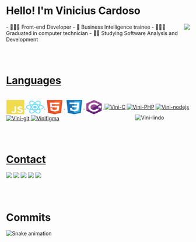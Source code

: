 # Hello! I'm Vinicius Cardoso
<div style="display: flex">
  <div>
    - 👨🏻‍💻 Front-end Developer
    - 💪 Business Intelligence trainee
    - 👨🏻‍🎓 Graduated in computer technician 
    - 🧗🏻 Studying Software Analysis and Development
  </div>
  <div>
    <a href="https://github.com/vinicxxl">
    <img height="180em" src="https://github-readme-stats.vercel.app/api/top-langs/?username=vinicxxl&layout=compact&langs_count=7&theme=dark"/>
  </div>
</div>
  
  <br><br>
  
  # Languages
<div style="display: inline_block"><br>
  <img align="center" alt="Vini-Js" height="40" width="50" src="https://raw.githubusercontent.com/devicons/devicon/master/icons/javascript/javascript-plain.svg">
  <img align="center" alt="Vini-React" height="40" width="50" src="https://raw.githubusercontent.com/devicons/devicon/master/icons/react/react-original.svg">
  <img align="center" alt="Vini-HTML" height="40" width="50" src="https://raw.githubusercontent.com/devicons/devicon/master/icons/html5/html5-original.svg">
  <img align="center" alt="Vini-CSS" height="40" width="50" src="https://raw.githubusercontent.com/devicons/devicon/master/icons/css3/css3-original.svg">
  <img align="center" alt="Vini-Csharp" height="40" width="50" src="https://raw.githubusercontent.com/devicons/devicon/master/icons/csharp/csharp-original.svg">
  <img align="center" alt="Vini-C" height="40" width="50"                 src="https://raw.githubusercontent.com/vinicxxl/certificados/5c0b39180c748c59456a7b236adebd650c3e5f52/img/c_plain_logo_icon_146610.svg">
  <img align="center" alt="Vini-PHP" height="40" width="50" src="https://raw.githubusercontent.com/vinicxxl/certificados/5c0b39180c748c59456a7b236adebd650c3e5f52/img/file_type_php_icon_130266.svg">
  <img align="center" alt="Vini-nodejs" height="40" width="50" src="https://raw.githubusercontent.com/vinicxxl/certificados/5c0b39180c748c59456a7b236adebd650c3e5f52/img/nodejs_plain_logo_icon_146409.svg">
   <img align="center" alt="Vini-git" height="40" width="50" src="https://raw.githubusercontent.com/vinicxxl/certificados/d0f847b19a10c8051d1ed56c43c42ea2e2690aec/img/file_type_git_icon_130581.svg">
  <img align="center" alt="Vinifigma" height="40" width="50" src="https://raw.githubusercontent.com/vinicxxl/certificados/5c0b39180c748c59456a7b236adebd650c3e5f52/img/figma_logo_icon_170157.svg">
  
  <img align="right" alt="Vini-lindo" src="https://media3.giphy.com/media/3ov9jNziFTMfzSumAw/giphy.gif?cid=ecf05e479e6tldlabk1ws7ho4di1iyd1hiurww6zr4xfb1k3&rid=giphy.gif&ct=g" width="150px" heith="200px">
</div>
  
  <br><br>
  # Contact
  <div>
  <a href="https://instagram.com/c4rdos0_" target="_blank"><img src="https://img.shields.io/badge/-Instagram-2d2926?style=for-the-badge&logo=instagram&logoColor=white" target="_blank"></a>
 	<a href="https://www.twitch.tv/card0s0_" target="_blank"><img src="https://img.shields.io/badge/Twitch-c8102e?style=for-the-badge&logo=twitch&logoColor=white" target="_blank"></a>
 <a href="https://discord.gg/54bdDV8" target="_blank"><img src="https://img.shields.io/badge/Discord-2d2926?style=for-the-badge&logo=discord&logoColor=white" target="_blank"></a> 
  <a href = "mailto:dev.viniciuscardoso@gmail.com"><img src="https://img.shields.io/badge/-Gmail-c8102e?style=for-the-badge&logo=gmail&logoColor=white" target="_blank"></a>
  <a href="https://www.linkedin.com/in/viniccardoso/" target="_blank"><img src="https://img.shields.io/badge/-LinkedIn-2d2926?style=for-the-badge&logo=linkedin&logoColor=white" target="_blank"></a> 
  </div>
  
  <br><br>
  
  # Commits
  
  ![Snake animation](https://github.com/vinicxxl/vinicxxl/blob/output/github-contribution-grid-snake.svg)
